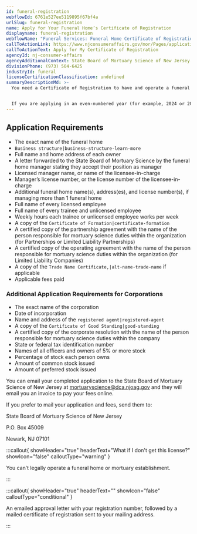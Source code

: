 ```yaml
---
id: funeral-registration
webflowId: 6761e527ee5119895f67bf4a
urlSlug: funeral-registration
name: Apply for Your Funeral Home’s Certificate of Registration
displayname: funeral-registration
webflowName: "Funeral Services: Funeral Home Certificate of Registration"
callToActionLink: https://www.njconsumeraffairs.gov/mor/Pages/applications.aspx
callToActionText: Apply for My Certificate of Registration
agencyId: nj-consumer-affairs
agencyAdditionalContext: State Board of Mortuary Science of New Jersey
divisionPhone: (973) 504-6425
industryId: funeral
licenseCertificationClassification: undefined
summaryDescriptionMd: >-
  You need a Certificate of Registration to have and operate a funeral home or mortuary establishment in New Jersey. If you have a chapel, preparation room, or any other facility at a different address, it needs a separate Certificate of Registration.


  If you are applying in an even-numbered year (for example, 2024 or 2026), use the first-year application. If you are applying in an odd-numbered year (for example, 2025 or 2027), use the second-year application."
---
```


## Application Requirements

- The exact name of the funeral home
- `Business structure|business-structure-learn-more`
- Full name and home address of each owner
- A letter forwarded to the State Board of Mortuary Science by the funeral home manager stating they accept their position as manager
- Licensed manager name, or name of the licensee-in-charge
- Manager’s license number, or the license number of the licensee-in-charge
- Additional funeral home name(s), address(es), and license number(s), if managing more than 1 funeral home
- Full name of every licensed employee
- Full name of every trainee and unlicensed employee
- Weekly hours each trainee or unlicensed employee works per week
- A copy of the `Certificate of Formation|certificate-formation`
- A certified copy of the partnership agreement with the name of the person responsible for mortuary science duties within the organization (for Partnerships or Limited Liability Partnerships)
- A certified copy of the operating agreement with the name of the person responsible for mortuary science duties within the organization (for Limited Liability Companies)
- A copy of the `Trade Name Certificate,|alt-name-trade-name` if applicable
- Applicable fees paid

### Additional Application Requirements for Corporations

- The exact name of the corporation
- Date of incorporation
- Name and address of the `registered agent|registered-agent`
- A copy of the `Certificate of Good Standing|good-standing`
- A certified copy of the corporate resolution with the name of the person responsible for mortuary science duties within the company
- State or federal tax identification number
- Names of all officers and owners of 5% or more stock
- Percentage of stock each person owns
- Amount of common stock issued
- Amount of preferred stock issued

You can email your completed application to the State Board of Mortuary Science of New Jersey at [mortuaryscience@dca.njoag.gov](mailto:mortuaryscience@dca.njoag.gov) and they will email you an invoice to pay your fees online.

If you prefer to mail your application and fees, send them to:

State Board of Mortuary Science of New Jersey

P.O. Box 45009

Newark, NJ 07101

:::callout{ showHeader="true" headerText="What if I don't get this license?" showIcon="false" calloutType="warning" }

You can’t legally operate a funeral home or mortuary establishment.

:::

:::callout{ showHeader="true" headerText="" showIcon="false" calloutType="conditional" }

An emailed approval letter with your registration number, followed by a mailed certificate of registration sent to your mailing address.

:::
